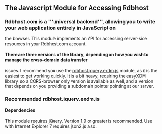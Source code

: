 ## The Javascript Module for Accessing Rdbhost

### Rdbhost.com is a '''universal backend''', allowing you to write your web application entirely in JavaScript on
the browser.  This module implements an API for accessing server-side resources in your Rdbhost.com account.

#### There are three versions of the library, depending on how you wish to manage the cross-domain data transfer
issues.  I recommend you use the [rdbhost.jquery.exdm.js](/rdbhost/Rdb.Js/blob/master/README.EXDM.md) module,
as it is the easiest to get working quickly.  It is a bit heavy, requiring the easyXDM library, so a CORS-browser only version is available as well, and a version that depends on you providing a subdomain pointer pointing at our server.

###  Recommended [rdbhost.jquery.exdm.js](/rdbhost/Rdb.Js/blob/master/README.EXDM.md) ###

#### Dependencies ####
This module requires jQuery.  Version 1.9 or greater is recommended.
Use with Internet Explorer 7 requires json2.js also.
